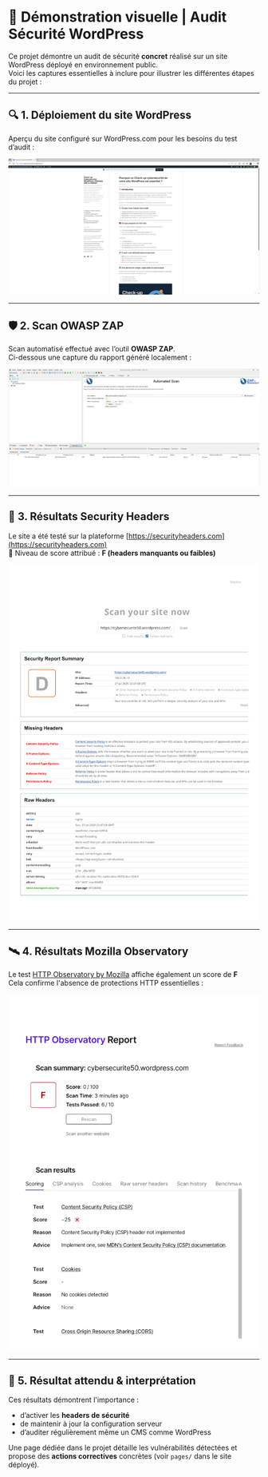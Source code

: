 # 🧪 Démonstration visuelle | Audit Sécurité WordPress

Ce projet démontre un audit de sécurité **concret** réalisé sur un site WordPress déployé en environnement public.  
Voici les captures essentielles à inclure pour illustrer les différentes étapes du projet :

---

## 🔍 1. Déploiement du site WordPress

Aperçu du site configuré sur WordPress.com pour les besoins du test d’audit :

![Aperçu du site WordPress](./screenshots/site-wordpress-apercu.png)

---

## 🛡️ 2. Scan OWASP ZAP

Scan automatisé effectué avec l’outil **OWASP ZAP**.  
Ci-dessous une capture du rapport généré localement :

![Scan ZAP](./screenshots/scan-owasp-zap.png)

---

## 🧩 3. Résultats Security Headers

Le site a été testé sur la plateforme [https://securityheaders.com](https://securityheaders.com)  
🔎 Niveau de score attribué : **F (headers manquants ou faibles)**

![Security Headers](./screenshots/securityheaders-result.png)

---

## 🛰️ 4. Résultats Mozilla Observatory

Le test [HTTP Observatory by Mozilla](https://observatory.mozilla.org) affiche également un score de **F**  
Cela confirme l'absence de protections HTTP essentielles :

![Mozilla Observatory](./screenshots/observatory-result.png)

---

## 🧠 5. Résultat attendu & interprétation

Ces résultats démontrent l'importance :
- d’activer les **headers de sécurité**
- de maintenir à jour la configuration serveur
- d’auditer régulièrement même un CMS comme WordPress

Une page dédiée dans le projet détaille les vulnérabilités détectées et propose des **actions correctives** concrètes (voir `pages/` dans le site déployé).
